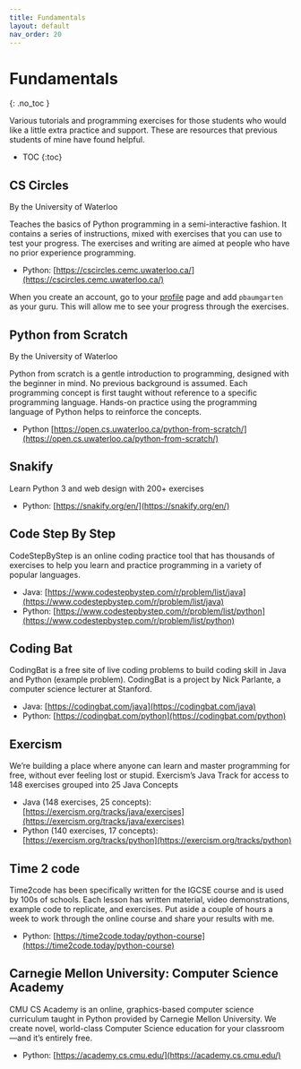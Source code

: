 ```yaml
---
title: Fundamentals
layout: default
nav_order: 20
---
```


# Fundamentals
{: .no_toc }

Various tutorials and programming exercises for those students who would like a little extra practice and support. These are resources that previous students of mine have found helpful.

- TOC
{:toc} 

## CS Circles

By the University of Waterloo

Teaches the basics of Python programming in a semi-interactive fashion. It contains a series of instructions, mixed with exercises that you can use to test your progress. The exercises and writing are aimed at people who have no prior experience programming.

* Python: [https://cscircles.cemc.uwaterloo.ca/](https://cscircles.cemc.uwaterloo.ca/)

When you create an account, go to your [profile](https://cscircles.cemc.uwaterloo.ca/wp-admin/profile.php) page and add `pbaumgarten` as your guru. This will allow me to see your progress through the exercises.

## Python from Scratch

By the University of Waterloo

Python from scratch is a gentle introduction to programming, designed with the beginner in mind. No previous background is assumed. Each programming concept is first taught without reference to a specific programming language. Hands-on practice using the programming language of Python helps to reinforce the concepts.

* Python [https://open.cs.uwaterloo.ca/python-from-scratch/](https://open.cs.uwaterloo.ca/python-from-scratch/)

## Snakify

Learn Python 3 and web design with 200+ exercises

* Python: [https://snakify.org/en/](https://snakify.org/en/)

## Code Step By Step

CodeStepByStep is an online coding practice tool that has thousands of exercises to help you learn and practice programming in a variety of popular languages.

* Java: [https://www.codestepbystep.com/r/problem/list/java](https://www.codestepbystep.com/r/problem/list/java)
* Python: [https://www.codestepbystep.com/r/problem/list/python](https://www.codestepbystep.com/r/problem/list/python)

## Coding Bat

CodingBat is a free site of live coding problems to build coding skill in Java and Python (example problem). CodingBat is a project by Nick Parlante, a computer science lecturer at Stanford.

* Java: [https://codingbat.com/java](https://codingbat.com/java)
* Python: [https://codingbat.com/python](https://codingbat.com/python)

## Exercism

We’re building a place where anyone can learn and master programming for free, without ever feeling lost or stupid.
Exercism’s Java Track for access to 148 exercises grouped into 25 Java Concepts

* Java (148 exercises, 25 concepts): [https://exercism.org/tracks/java/exercises](https://exercism.org/tracks/java/exercises)
* Python (140 exercises, 17 concepts): [https://exercism.org/tracks/python](https://exercism.org/tracks/python)

## Time 2 code

Time2code has been specifically written for the IGCSE course and is used by 100s of schools. Each lesson has written material, video demonstrations, example code to replicate, and exercises. Put aside a couple of hours a week to work through the online course and share your results with me.

* Python: [https://time2code.today/python-course](https://time2code.today/python-course)

## Carnegie Mellon University: Computer Science Academy

CMU CS Academy is an online, graphics-based computer science curriculum taught in Python provided by Carnegie Mellon University. We create novel, world-class Computer Science education for your classroom —and it’s entirely free.

* Python: [https://academy.cs.cmu.edu/](https://academy.cs.cmu.edu/)


